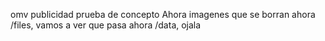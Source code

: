 omv publicidad prueba de concepto
Ahora imagenes que se borran
ahora /files, vamos a ver que pasa
ahora /data, ojala
